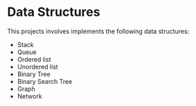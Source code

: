 # Data Structures
This projects involves implements the following data structures:
- Stack
- Queue
- Ordered list
- Unordered list
- Binary Tree
- Binary Search Tree
- Graph
- Network
